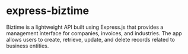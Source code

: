 # express-biztime

Biztime is a lightweight API built using Express.js that provides a management interface for companies, invoices, and industries. The app allows users to create, retrieve, update, and delete records related to business entities.